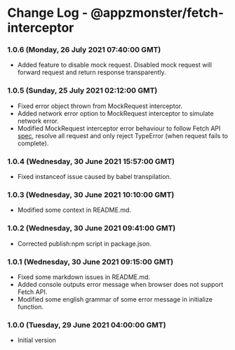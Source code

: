 # Change Log - @appzmonster/fetch-interceptor

### 1.0.6 (Monday, 26 July 2021 07:40:00 GMT)

- Added feature to disable mock request. Disabled mock request will forward request and return response transparently.

### 1.0.5 (Sunday, 25 July 2021 02:12:00 GMT)

- Fixed error object thrown from MockRequest interceptor.
- Added network error option to MockRequest interceptor to simulate network error.
- Modified MockRequest interceptor error behaviour to follow Fetch API [spec](https://developer.mozilla.org/en-US/docs/Web/API/Fetch_API/Using_Fetch), resolve all request and only reject TypeError (when request fails to complete).

### 1.0.4 (Wednesday, 30 June 2021 15:57:00 GMT)

- Fixed instanceof issue caused by babel transpilation.

### 1.0.3 (Wednesday, 30 June 2021 10:10:00 GMT)

- Modified some context in README.md.

### 1.0.2 (Wednesday, 30 June 2021 09:41:00 GMT)

- Corrected publish:npm script in package.json.

### 1.0.1 (Wednesday, 30 June 2021 09:15:00 GMT)

- Fixed some markdown issues in README.md.
- Added console outputs error message when browser does not support Fetch API.
- Modified some english grammar of some error message in initialize function.

### 1.0.0 (Tuesday, 29 June 2021 04:00:00 GMT)

- Initial version
